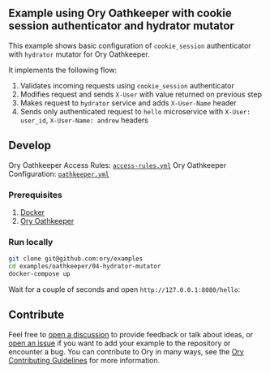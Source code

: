 ## Example using Ory Oathkeeper with cookie session authenticator and hydrator mutator

This example shows basic configuration of `cookie_session` authenticator with `hydrator` mutator for Ory Oathkeeper.

It implements the following flow:

1. Validates incoming requests using `cookie_session` authenticator
1. Modifies request and sends `X-User` with value returned on previous step
1. Makes request to `hydrator` service and adds `X-User-Name` header
1. Sends only authenticated request to `hello` microservice with `X-User: user_id`, `X-User-Name: andrew` headers

## Develop

Ory Oathkeeper Access Rules: [`access-rules.yml`](./oathkeeper/access-rules.yml) Ory Oathkeeper Configuration:
[`oathkeeper.yml`](./oathkeeper/oathkeeper.yml)

### Prerequisites

1. [Docker](https://docs.docker.com/get-docker/)
1. [Ory Oathkeeper](https://www.ory.sh/docs/oathkeeper/install)

### Run locally

```bash
git clone git@github.com:ory/examples
cd examples/oathkeeper/04-hydrator-mutator
docker-compose up
```

Wait for a couple of seconds and open `http://127.0.0.1:8080/hello`:

## Contribute

Feel free to [open a discussion](https://github.com/ory/examples/discussions/new) to provide feedback or talk about ideas, or
[open an issue](https://github.com/ory/examples/issues/new) if you want to add your example to the repository or encounter a bug.
You can contribute to Ory in many ways, see the [Ory Contributing Guidelines](https://www.ory.sh/docs/ecosystem/contributing) for
more information.
